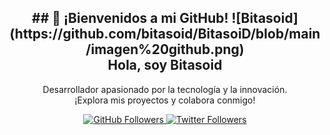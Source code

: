 

<!--
**bitasoid/BitasoiD** is a ✨ _special_ ✨ repository because its `README.md` (this file) appears on your GitHub profile.

Here are some ideas to get you started:

- 🔭 I’m currently working on ...
- 🌱 I’m currently learning ...
- 👯 I’m looking to collaborate on ...
- 🤔 I’m looking for help with ...
- 💬 Ask me about ...
- 📫 How to reach me: ...
- 😄 Pronouns: ...
- ⚡ Fun fact: ...
-->



<div align="center">
    <h2>## 👋 ¡Bienvenidos a mi GitHub!
        ![Bitasoid](https://github.com/bitasoid/BitasoiD/blob/main/imagen%20github.png) <br> Hola, soy Bitasoid</h2>
    <p>
        Desarrollador apasionado por la tecnología y la innovación.
        <br>
        ¡Explora mis proyectos y colabora conmigo!
    </p>
    <a href="https://github.com/bitasoid" target="_blank">
        <img src="https://img.shields.io/github/followers/bitasoid?label=Follow&style=social" alt="GitHub Followers">
    </a>
    <a href="https://twitter.com/bitasoid" target="_blank">
        <img src="https://img.shields.io/twitter/follow/bitasoid?label=Follow&style=social" alt="Twitter Followers">
    </a>
</div>
